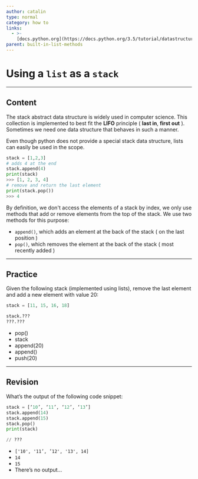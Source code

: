 ```yaml
---
author: catalin
type: normal
category: how to
links:
  - >-
    [docs.python.org](https://docs.python.org/3.5/tutorial/datastructures.html#using-lists-as-stacks){website}
parent: built-in-list-methods
---
```


# Using a `list` as a `stack`


---

## Content

The stack abstract data structure is widely used in computer science. This collection is implemented to best fit the **LIFO** principle ( **last in**, **first out** ). Sometimes we need one data structure that behaves in such a manner.

Even though python does not provide a special stack data structure, lists can easily be used in the scope.

```python
stack = [1,2,3]
# adds 4 at the end
stack.append(4)
print(stack)
>>> [1, 2, 3, 4]
# remove and return the last element
print(stack.pop())
>>> 4
```

By definition, we don't access the elements of a stack by index, we only use methods that add or remove elements from the top of the stack. We use two methods for this purpose:

- `append()`, which adds an element at the back of the stack ( on the last position )
- `pop()`, which removes the element at the back of the stack ( most recently added )


---

## Practice

Given the following stack (implemented using lists), remove the last element and add a new element with value 20:

```python
stack = [11, 15, 16, 18]

stack.???
???.???
```

- pop()
- stack
- append(20)
- append()
- push(20)


---

## Revision

What’s the output of the following code snippet:

```python
stack = [‘10’, ‘11’, ‘12’, ‘13’]
stack.append(14)
stack.append(15)
stack.pop()
print(stack)

// ???
```

- `['10', '11’, ’12', '13', 14]`
- `14`
- `15`
- There’s no output...

